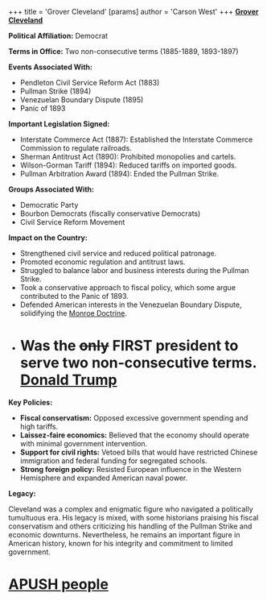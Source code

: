 +++
 title = 'Grover Cleveland'
[params]
	author = 'Carson West'
+++
**[Grover Cleveland](./../grover-cleveland/)**

**Political Affiliation:** Democrat

**Terms in Office:** Two non-consecutive terms (1885-1889, 1893-1897)

**Events Associated With:**

* Pendleton Civil Service Reform Act (1883)
* Pullman Strike (1894)
* Venezuelan Boundary Dispute (1895)
* Panic of 1893

**Important Legislation Signed:**

* Interstate Commerce Act (1887): Established the Interstate Commerce Commission to regulate railroads.
* Sherman Antitrust Act (1890): Prohibited monopolies and cartels.
* Wilson-Gorman Tariff (1894): Reduced tariffs on imported goods.
* Pullman Arbitration Award (1894): Ended the Pullman Strike.

**Groups Associated With:**

* Democratic Party
* Bourbon Democrats (fiscally conservative Democrats)
* Civil Service Reform Movement

**Impact on the Country:**

* Strengthened civil service and reduced political patronage.
* Promoted economic regulation and antitrust laws.
* Struggled to balance labor and business interests during the Pullman Strike.
* Took a conservative approach to fiscal policy, which some argue contributed to the Panic of 1893.
* Defended American interests in the Venezuelan Boundary Dispute, solidifying the [Monroe Doctrine](./../monroe-doctrine/).
* # Was the ~~only~~  FIRST president to serve two non-consecutive terms. [Donald Trump](./../donald-trump/)

**Key Policies:**

* **Fiscal conservatism:** Opposed excessive government spending and high tariffs.
* **Laissez-faire economics:** Believed that the economy should operate with minimal government intervention.
* **Support for civil rights:** Vetoed bills that would have restricted Chinese immigration and federal funding for segregated schools.
* **Strong foreign policy:** Resisted European influence in the Western Hemisphere and expanded American naval power.

**Legacy:**

Cleveland was a complex and enigmatic figure who navigated a politically tumultuous era. His legacy is mixed, with some historians praising his fiscal conservatism and others criticizing his handling of the Pullman Strike and economic downturns. Nevertheless, he remains an important figure in American history, known for his integrity and commitment to limited government.
# [APUSH people](./../apush-people/)